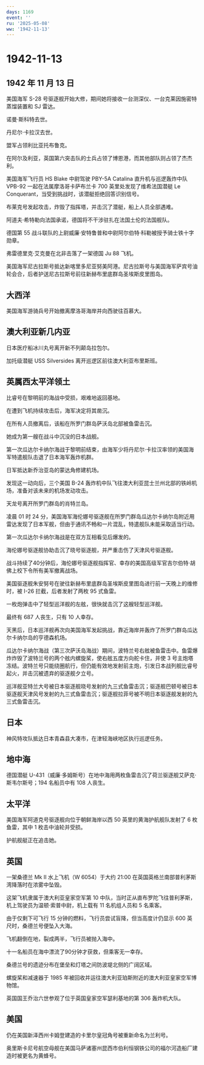 ```yaml
---
days: 1169
event: ''
ru: '2025-05-08'
ww: '1942-11-13'
---
```


# 1942-11-13

## 1942 年 11 月 13 日

美国海军 S-28
号驱逐舰开始大修，期间她将接收一台测深仪、一台克莱因施密特蒸馏装置和 SJ
雷达。

诺曼·斯科特去世。

丹尼尔·卡拉汉去世。

盟军占领利比亚托布鲁克。

在阿尔及利亚，英国第六突击队的士兵占领了博恩港，而其他部队则占领了杰杰利。

美国海军飞行员 HS Blake 中尉驾驶 PBY-5A Catalina 直升机与巡逻轰炸中队
VPB-92 一起在法属摩洛哥卡萨布兰卡 700 英里处发现了维希法国潜艇 Le
Conquerant，当受到挑战时，该潜艇拒绝回答识别信号。

布莱克号发起攻击，炸毁了指挥塔，并击沉了潜艇，船上人员全部遇难。

阿道夫·希特勒向法国承诺，德国将不干涉驻扎在法国土伦的法国舰队。

德国第 55
战斗联队的上尉威廉·安特鲁普和中尉阿尔伯特·科勒被授予骑士铁十字勋章。

弗雷德里克·艾克曼在北非击落了一架德国 Ju 88 飞机。

美国海军尼古拉斯号抵达新喀里多尼亚努美阿港。尼古拉斯号与美国海军萨宾号油轮会合，后者护送尼古拉斯号前往新赫布里底群岛圣埃斯皮里图岛。

## 大西洋

美国海军游骑兵号开始撤离摩洛哥海岸并向西驶往百慕大。

## 澳大利亚新几内亚

日本医疗船冰川丸号离开新不列颠岛拉包尔。

加托级潜艇 USS Silversides 离开巡逻区前往澳大利亚布里斯班。

## 英属西太平洋领土

比睿号在黎明前的海战中受损，艰难地返回基地。

在遭到飞机持续攻击后，海军决定将其凿沉。

在所有人员撤离后，该船在所罗门群岛萨沃岛北部被鱼雷击沉。

她成为第一艘在战斗中沉没的日本战舰。

第一次瓜达尔卡纳尔海战于黎明前结束，由海军少将丹尼尔·卡拉汉率领的美国海军特遣舰队击退了日本海军轰炸机群。

日军抵达新乔治亚岛的蒙达角修建机场。

发现这一动向后，三个美国 B-24
轰炸机中队飞往澳大利亚昆士兰州北部的铁岭机场，准备对该未来的机场发动攻击。

天龙号离开所罗门群岛的肖特兰岛。

凌晨 01 时 24
分，美国海军海伦娜号驱逐舰在所罗门群岛瓜达尔卡纳尔岛附近用雷达发现了日本军舰，但由于通讯不畅和一片混乱，特遣舰队未能采取适当行动。

第一次瓜达尔卡纳尔海战是在双方互相看见后爆发的。

海伦娜号驱逐舰协助击沉了晓号驱逐舰，并严重击伤了天津风号驱逐舰。

战斗持续了40分钟后，海伦娜号驱逐舰指挥官、幸存的美国高级军官吉尔伯特·胡佛上校下令所有美军撤离战场。

美国驱逐舰朱安努号在驶往新赫布里底群岛圣埃斯皮里图岛进行前一天晚上的维修时，被
I-26 拦截，后者发射了两枚 95 式鱼雷。

一枚炮弹击中了轻型巡洋舰的左舷，很快就击沉了这艘轻型巡洋舰。

最终有 687 人丧生，只有 10 人幸存。

天黑后，日本巡洋舰再次向美国海军发起挑战，靠近海岸并轰炸了所罗门群岛瓜达尔卡纳尔岛的亨德森机场。

瓜达尔卡纳尔海战（第三次萨沃岛海战）期间，波特兰号右舷被鱼雷击中。鱼雷爆炸炸毁了波特兰号的两个舷内螺旋桨，使右舷五度方向舵卡住，并使
3
号主炮塔冻结。波特兰号只能绕圈航行，但仍能有效地发射前主炮，引发日本战列舰比睿号起火，并击沉被遗弃的驱逐舰夕立号。

巡洋舰亚特兰大号被日本驱逐舰晓号发射的九三式鱼雷击沉；驱逐舰巴顿号被日本驱逐舰天津风号发射的九三式鱼雷击沉；驱逐舰拉菲号被不明日本驱逐舰发射的九三式鱼雷击沉。

## 日本

神风特攻队抵达日本青森县大凑市，在津轻海峡地区执行巡逻任务。

## 地中海

德国潜艇
U-431（威廉·多姆斯号）在地中海用两枚鱼雷击沉了荷兰驱逐舰艾萨克·斯韦尔斯号；194
名船员中有 108 人丧生。

## 太平洋

美国海军阿道克号驱逐舰向位于朝鲜海岸以西 50 英里的黄海护航舰队发射了 6
枚鱼雷，其中 1 枚击中油轮并受损。

护航舰艇正在追击她。

## 英国

一架桑德兰 Mk II 水上飞机（W 6054）于大约 21:00
在英国英格兰南部普利茅斯湾降落时在浓雾中坠毁。

这架飞机隶属于澳大利亚皇家空军第 10
中队，当时正从直布罗陀飞往普利茅斯，机上驾驶员为温顿·索普中尉，机上载有
11 名机组人员和 5 名乘客。

由于仅剩下可飞行 15 分钟的燃料，飞行员尝试盲降，但当高度计仍显示 600
英尺时，桑德兰号便坠入大海。

飞机翻倒在地，裂成两半，飞行员被抛入海中。

十一名船员在海中漂流了90分钟才获救，但乘客无一幸存。

桑德兰号的遗迹分布在堡垒和灯塔之间防波堤北侧的广阔区域。

螺旋桨和减速器于 1985
年被回收并运往澳大利亚珀斯附近的澳大利亚皇家空军博物馆。

英国国王乔治六世参观了位于英国皇家空军瑟利基地的第 306 轰炸机大队。

## 美国

仍在美国新泽西州卡姆登建造的卡里尔皇冠角号被重新命名为兰利号。

奥里斯卡尼号航空母舰在美国马萨诸塞州昆西市伯利恒钢铁公司的福尔河造船厂建造时被更名为黄蜂号。